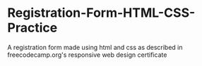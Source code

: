 # Registration-Form-HTML-CSS-Practice
A registration form made using html and css as described in freecodecamp.org's responsive web design certificate
